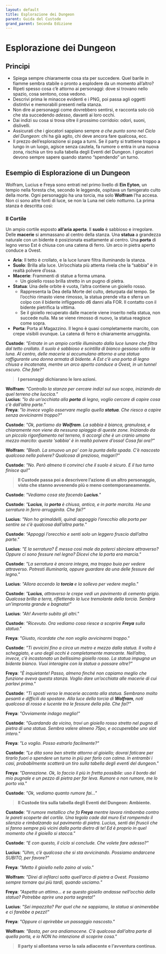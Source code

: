 ```yaml
---
layout: default
title: Esplorazione dei Dungeon
parent: Guida del Custode
grand_parent: Seconda Edizione
---
```


# Esplorazione dei Dungeon

## Principi

- Spiega sempre chiaramente cosa sta per succedere. Quel barile in fiamme sembra stabile o pronto a esplodere da un momento all’altro?
- Ripeti spesso cosa c’è attorno ai personaggi: dove si trovano nello spazio, cosa sentono, cosa vedono.
- Descrivi prima le minacce evidenti e i PNG, poi passa agli oggetti distintivi e memorabili presenti nella stanza.
- Non dire ai personaggi come dovrebbero sentirsi, e racconta solo ciò che sta succedendo _adesso_, davanti ai loro occhi.
- Dai indizi su cosa si trova oltre il prossimo corridoio: odori, suoni, dislivelli.
- Assicurati che i giocatori sappiano sempre _a che punto sono nel Ciclo del Dungeon_: chi ha già agito, chi deve ancora fare qualcosa, ecc.
- Il prezzo dell’esplorazione si paga a turni. Se il party si trattiene troppo a lungo in un luogo, agisce senza cautela, fa rumore o entra in una nuova zona, rischia un tiro sulla tabella degli Eventi del Dungeon. I giocatori devono sempre sapere quando stanno “spendendo” un turno.

## Esempio di Esplorazione di un Dungeon

Wolfram, Lucius e Freya sono entrati nel primo livello di **Ein Eyton**, un tempio nella foresta che, secondo le leggende, ospitava un famigerato culto della morte. Ogni personaggio ha una torcia, ma solo **Wolfram** l’ha accesa. Non ci sono altre fonti di luce, se non la Luna nel cielo notturno. La prima stanza è descritta così:

### Il Cortile

Un ampio cortile esposto **all’aria aperta**. Il **suolo** è sabbioso e irregolare. Delle **macerie** si ammassano al centro della stanza. Una **statua** a grandezza naturale con un bidente è posizionata esattamente al centro. Una **porta** di legno verso Est è chiusa con una catena di ferro. Un arco in pietra aperto conduce a Ovest.

- **Aria**: Il tetto è crollato, e la luce lunare filtra illuminando la stanza.
- **Suolo**: Brilla alla luce. Un’occhiata più attenta rivela che la “sabbia” è in realtà polvere d’ossa.
- **Macerie**: Frammenti di statue a forma umana.
  - Un gioiello rosso brilla stretto in un pugno di pietra.
- **Statua**: Una delle orbite è vuota, l’altra contiene un gioiello rosso.
  - Rappresenta la Dea della Morte del culto, deturpata dal tempo. Se l’occhio rimasto viene rimosso, la statua prende vita e sferra un colpo con il bidente infliggendo d6 danni alla FOR. Il contatto con il bidente pietrifica la vittima.
  - Se il gioiello recuperato dalle macerie viene inserito nella statua, non succede nulla. Ma se viene rimosso di nuovo, la statua reagisce come sopra.
- **Porta**: Porta al Magazzino. Il legno è quasi completamente marcito, con crepe visibili ovunque. La catena di ferro è chiaramente arrugginita.

**Custode**: _"Entrate in un ampio cortile illuminato dalla luce lunare che filtra dal tetto crollato. Il suolo è sabbioso e scintilla di bianco gessoso sotto la luna. Al centro, delle macerie si accumulano attorno a una statua raffigurante una donna armata di bidente. A Est c’è una porta di legno chiusa e incatenata, mentre un arco aperto conduce a Ovest, in un tunnel oscuro. Che fate?"_

> **I personaggi dichiarano le loro azioni.**

**Wolfram**: _"Controllo la stanza per cercare indizi sul suo scopo, iniziando da quel terreno che luccica."_  
**Lucius**: _"Io do un’occhiata alla **porta** di legno, voglio cercare di capire cosa c’è dall’altra parte."_  
**Freya**: _"Io invece voglio osservare meglio quella **statua**. Che riesco a capire senza avvicinarmi troppo?"_  

**Custode**: _"Ok, partiamo da **Wolfram**. La sabbia è bianca, granulosa, e chiaramente non viene da nessuna spiaggia di queste zone. Iniziando da un piccolo rigonfiamento nel terreno, ti accorgi che è un cranio umano mezzo marcito: questa 'sabbia' è in realtà polvere d’ossa! Cosa fai ora?"_

**Wolfram**: _"Bleah. La smuovo un po’ con la punta della spada. C’è nascosto qualcosa nella polvere? Qualcosa di prezioso, magari?"_

**Custode**: _"No. Però almeno ti convinci che il suolo è sicuro. E il tuo turno finisce qui!"_

> **Il Custode passa poi a descrivere l’azione di un altro personaggio, visto che stanno avvenendo più o meno contemporaneamente.**

**Custode**: _"Vediamo cosa sta facendo **Lucius**."_

**Custode**: _"**Lucius**, la **porta** è chiusa, antica, e in parte marcita. Ha una serratura in ferro arrugginita. Che fai?"_

**Lucius**: _"Non ho grimaldelli, quindi appoggio l’orecchio alla porta per sentire se c’è qualcosa dall’altra parte."_ 

**Custode**: _"Appoggi l’orecchio e senti solo un leggero fruscio dall’altra parte."_ 

**Lucius**: _"E la serratura? È messa così male da poterci sbirciare attraverso? Oppure ci sono fessure nel legno? Dicevi che la porta era marcia."_ 

**Custode**: _"La serratura è ancora integra, ma troppo buia per vedere attraverso. Potresti illuminarla, oppure guardare da una delle fessure del legno."_ 

**Lucius**: _"Allora accendo la **torcia** e la sollevo per vedere meglio."_ 

**Custode**: _"**Lucius**, attraverso le crepe vedi un pavimento di cemento grigio. Qualcosa brilla a terra, riflettendo la luce tremolante della torcia. Sembra un’impronta grande e bagnata!"_

**Lucius**: _"Ah! Avverto subito gli altri."_ 

**Custode**: _"Ricevuto. Ora vediamo cosa riesce a scoprire **Freya** sulla statua."_ 

**Freya**: _"Giusto, ricordate che non voglio avvicinarmi troppo."_ 

**Custode**: _"Ti avvicini fino a circa un metro e mezzo dalla statua. Il volto è scheggiato, e uno degli occhi è completamente mancante. Nell’altro, invece, c’è incastonato un bellissimo gioiello rosso. La statua impugna un bidente bianco. Vuoi interagire con la statua o passare oltre?"_

**Freya**: _"È inquietante! Passo, almeno finché non capiamo meglio che funzione aveva questa stanza. Voglio dare un’occhiata alle macerie di cui parlavi prima."_ 

**Custode**: _"Ti sposti verso le macerie accanto alla statua. Sembrano molto pesanti e difficili da spostare. Alla luce della torcia di **Wolfram**, noti qualcosa di rosso e lucente tra le fessure della pila. Che fai?"_

**Freya**: _"Ovviamente indago meglio!"_

**Custode**: _"Guardando da vicino, trovi un gioiello rosso stretto nel pugno di pietra di una statua. Sembra valere almeno 75po, e occuperebbe uno slot intero."_ 

**Freya**: _"Lo voglio. Posso estrarlo facilmente?"_

**Custode**: _"Le dita sono ben strette attorno al gioiello; dovrai faticare per tirarlo fuori o spendere un turno in più per farlo con calma. In entrambi i casi, probabilmente scatterà un tiro sulla tabella degli eventi del dungeon."_ 

**Freya**: _"Dannazione. Ok, lo faccio il più in fretta possibile: uso il bordo del mio pugnale e un pezzo di pietra per far leva. Rumore o non rumore, me lo porto via."_ 

**Custode**: _"Ok, vediamo quanto rumore fai..."_

> **Il Custode tira sulla tabella degli Eventi del Dungeon: Ambiente.**

**Custode**: _"Il rumore metallico che fa **Freya** mentre lavora rimbomba contro le pareti scoperte del cortile. Una tegola cade dal muro Est rompemdo il silenzio e rimbalzando sul pavimento di pietra. Lucius, senti dei fruscii che si fanno sempre più vicini  dalla porta dietro di te! Ed è proprio in quel momento che il gioiello si stacca."_ 

**Custode**: _"E con questo, il ciclo si conclude. Che volete fare adesso?"_

**Lucius**: _"Uhm, c’è qualcosa che si sta avvicinando. Possiamo andarcene SUBITO, per favore?"_

**Freya**: _"Metto il gioiello nello zaino al volo."_ 

**Wolfram**: _"Direi di infilarci sotto quell’arco di pietra a Ovest. Possiamo sempre tornare qui più tardi, quando usciamo."_ 

**Freya**: _"Aspetta un attimo… e se questo gioiello andasse nell’occhio della statua? Potrebbe aprire una porta segreta!"_

**Lucius**: _"Sei impazzita? Per quel che ne sappiamo, la statua si animerebbe e ci farebbe a pezzi!"_

**Freya**: _"Oppure ci aprirebbe un passaggio nascosto."_ 

**Wolfram**: _"Basta, per ora andiamocene. C’è qualcosa dall’altra parte di quella porta, e io NON ho intenzione di scoprire cosa."_ 

> **Il party si allontana verso la sala adiacente e l’avventura continua.**
